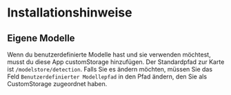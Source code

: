 # Installationshinweise

## Eigene Modelle

Wenn du benutzerdefinierte Modelle hast und sie verwenden möchtest, musst du diese App customStorage hinzufügen. Der Standardpfad zur Karte ist `/modelstore/detection`. Falls Sie es ändern möchten, müssen Sie das Feld `Benutzerdefinierter Modellepfad` in den Pfad ändern, den Sie als CustomStorage zugeordnet haben.
